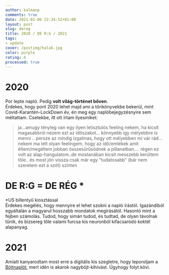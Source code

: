 ```yaml
---
author: kalmanp
comments: true
date: 2021-02-06 22:34:52+01:00
layout: post
slug: dereg
title: 2020 / DE R:G / 2021
tags:
- update
cover: /postimg/halak.jpg
color: purple
rating: 4
processed: true
---
```


# 2020
Por lepte napló. Pedig **volt világ-történet bőven**.  
Érdekes, hogy pont 2020 lehet majd ami a törikönyvekbe bekerül, mint Covid-Karantén-LockDown év, én meg egy naplóbejegyzésnyire sem méltattam. Csetekbe, itt ott írtam ilyesmiket:
> ja...amugy tényleg van egy ilyen letisztulós feeling nekem, ha kicsit magasabbról nézem ezt az időszakot... könnyebb így mélyebbre is menni .. persze az mindig izgalmas, hogy ott mélyebben mi vár rád... nekem ma lett olyan feelingem, hogy az idő/emlékek amit éltem/megéltem jobban összesűrűsödnek a pillanatban.... régen ez volt az alap-hangulatom..de mostanában kicsit messzebb kerültem tőle.. és most jön vissza csak már egy "tudatosabb" (bár nem szeretem ezt a szót) szinten

# DE R:G = DE RÉG *
*US billentyű kiosztással  
Érdekes megélés, hogy mennyire el lehet szokni a napló írástól. Igazándiból egyáltalán a magyarul hosszabb mondatok megírásától. Hasonló mint a fejben számolás. Tudod, hogy simán tudod, és tudtad, de olyan távolnak tűnik, és bizsereg tőle valami furcsa kis neuronból kifacsaródó koktél alapanyag.  


# 2021
Amiatt kanyarodtam most erre a digitális kis szegletre, hogy leporoljam a [Böjtnaplót](/kavicsblog/bojtnaplo), mert idén is akarok nagyböjt-kihívást. Úgyhogy folyt.kövi.
